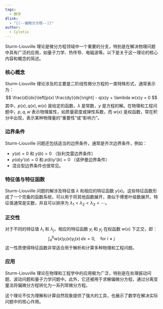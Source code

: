 ```yaml
---
tags:
  - 数学
dlink:
  - "[[--偏微分方程--]]"
author:
  - Cyletix
---
```

Sturm-Liouville 理论是微分方程领域中一个重要的分支，特别是在解决物理问题中具有广泛的应用，如量子力学、热传导、电磁波等。以下是关于这一理论的核心内容和概念的简述。

### 核心概念
Sturm-Liouville 理论涉及的主要是二阶线性微分方程的一类特殊形式，通常表示为：
$$
\frac{d}{dx}\left[p(x) \frac{dy}{dx}\right] - q(x)y + \lambda w(x)y = 0
$$
其中，$p(x), q(x), w(x)$ 是给定的函数，$\lambda$ 是常数，$y$ 是方程的解。在物理和工程问题中，$p, q, w$ 表示物理属性，如质量密度或弹性系数，而 $w(x)$ 是权函数，常在积分中出现，表示某种物理量的“重要性”或“影响力”。

### 边界条件
Sturm-Liouville 问题还包括适当的边界条件，通常是齐次边界条件，例如：
- $y(a) = 0$ 和 $y(b) = 0$ （狄利克雷边界条件）
- $p(a) y'(a) = 0$ 和 $p(b) y'(b) = 0$ （诺伊曼边界条件）
- 混合型边界条件也很常见。

### 特征值与特征函数
Sturm-Liouville 问题的解涉及特征值 $\lambda$ 和相应的特征函数 $y(x)$。这些特征函数形成了一个完备的函数系统，可以用于将其他函数展开，类似于傅里叶级数展开。特征值通常是实数，并且可以排序为 $\lambda_1 < \lambda_2 < \lambda_3 < \cdots$。

### 正交性
对于不同的特征值 $\lambda_i$ 和 $\lambda_j$，相应的特征函数 $y_i$ 和 $y_j$ 在权函数 $w(x)$ 下正交，即：
$$
\int_a^b w(x) y_i(x) y_j(x) \, dx = 0, \quad \text{for } i \neq j
$$
这一性质使得特征函数非常适合用于解析和计算多种物理和工程问题。

### 应用
Sturm-Liouville 理论在物理和工程学中的应用极为广泛，特别是在处理振动问题、波动问题和量子力学问题中。此外，它还被用于求解偏微分方程，通过分离变量法将偏微分方程转化为一系列常微分方程。

这个理论不仅为理解和计算自然现象提供了强大的工具，也展示了数学在解决实际问题中的核心作用。